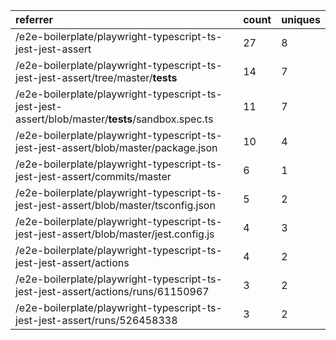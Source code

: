 | referrer                                                                                         | count | uniques |
| :----------------------------------------------------------------------------------------------- | :---- | :------ |
| /e2e-boilerplate/playwright-typescript-ts-jest-jest-assert                                       | 27    | 8       |
| /e2e-boilerplate/playwright-typescript-ts-jest-jest-assert/tree/master/__tests__                 | 14    | 7       |
| /e2e-boilerplate/playwright-typescript-ts-jest-jest-assert/blob/master/__tests__/sandbox.spec.ts | 11    | 7       |
| /e2e-boilerplate/playwright-typescript-ts-jest-jest-assert/blob/master/package.json              | 10    | 4       |
| /e2e-boilerplate/playwright-typescript-ts-jest-jest-assert/commits/master                        | 6     | 1       |
| /e2e-boilerplate/playwright-typescript-ts-jest-jest-assert/blob/master/tsconfig.json             | 5     | 2       |
| /e2e-boilerplate/playwright-typescript-ts-jest-jest-assert/blob/master/jest.config.js            | 4     | 3       |
| /e2e-boilerplate/playwright-typescript-ts-jest-jest-assert/actions                               | 4     | 2       |
| /e2e-boilerplate/playwright-typescript-ts-jest-jest-assert/actions/runs/61150967                 | 3     | 2       |
| /e2e-boilerplate/playwright-typescript-ts-jest-jest-assert/runs/526458338                        | 3     | 2       |